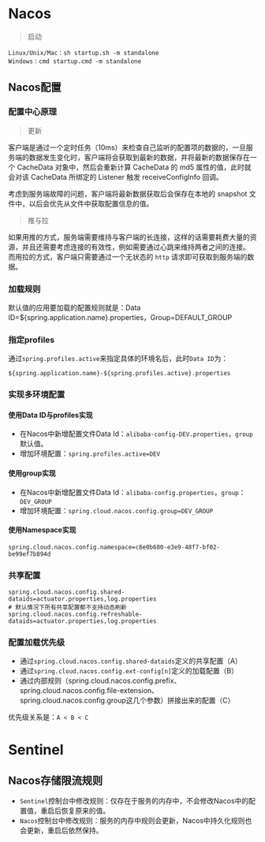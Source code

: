 # Nacos

> 启动
```
Linux/Unix/Mac：sh startup.sh -m standalone
Windows：cmd startup.cmd -m standalone
```

## Nacos配置

### 配置中心原理

> 更新

客户端是通过一个定时任务（10ms）来检查自己监听的配置项的数据的，一旦服务端的数据发生变化时，客户端将会获取到最新的数据，并将最新的数据保存在一个 CacheData 对象中，然后会重新计算 CacheData 的 md5 属性的值，此时就会对该 CacheData 所绑定的 Listener 触发 receiveConfigInfo 回调。

考虑到服务端故障的问题，客户端将最新数据获取后会保存在本地的 snapshot 文件中，以后会优先从文件中获取配置信息的值。

> 推与拉

如果用推的方式，服务端需要维持与客户端的长连接，这样的话需要耗费大量的资源，并且还需要考虑连接的有效性，例如需要通过心跳来维持两者之间的连接。
而用拉的方式，客户端只需要通过一个无状态的 `http` 请求即可获取到服务端的数据。

### 加载规则

默认值的应用要加载的配置规则就是：Data ID=${spring.application.name}.properties，Group=DEFAULT_GROUP

### 指定profiles

通过`spring.profiles.active`来指定具体的环境名后，此时`Data ID`为：
```
${spring.application.name}-${spring.profiles.active}.properties
```

### 实现多环境配置

#### 使用Data ID与profiles实现

- 在Nacos中新增配置文件Data Id：`alibaba-config-DEV.properties`，`group`默认值。
- 增加环境配置：`spring.profiles.active=DEV`

#### 使用group实现

- 在Nacos中新增配置文件Data Id：`alibaba-config.properties`，`group`：`DEV_GROUP`
- 增加环境配置：`spring.cloud.nacos.config.group=DEV_GROUP`

#### 使用Namespace实现

`spring.cloud.nacos.config.namespace=c8e0b680-e3e9-48f7-bf02-be99ef7b894d`

### 共享配置
```
spring.cloud.nacos.config.shared-dataids=actuator.properties,log.properties
# 默认情况下所有共享配置都不支持动态刷新
spring.cloud.nacos.config.refreshable-dataids=actuator.properties,log.properties
```

### 配置加载优先级

- 通过`spring.cloud.nacos.config.shared-dataids`定义的共享配置（A）
- 通过`spring.cloud.nacos.config.ext-config[n]`定义的加载配置（B）
- 通过内部规则（spring.cloud.nacos.config.prefix、spring.cloud.nacos.config.file-extension、spring.cloud.nacos.config.group这几个参数）拼接出来的配置（C）

优先级关系是：`A < B < C`

# Sentinel

## Nacos存储限流规则

- `Sentinel`控制台中修改规则：仅存在于服务的内存中，不会修改Nacos中的配置值，重启后恢复原来的值。
- `Nacos`控制台中修改规则：服务的内存中规则会更新，Nacos中持久化规则也会更新，重启后依然保持。

